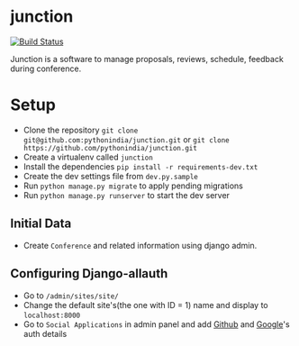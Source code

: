 junction
========

[![Build Status](https://travis-ci.org/pythonindia/junction.svg)](https://travis-ci.org/pythonindia/junction)

Junction is a software to manage proposals, reviews, schedule, feedback during conference.

Setup
=====

- Clone the repository `git clone git@github.com:pythonindia/junction.git` or `git clone https://github.com/pythonindia/junction.git`
- Create a virtualenv called `junction`
- Install the dependencies `pip install -r requirements-dev.txt`
- Create the dev settings file from `dev.py.sample`
- Run `python manage.py migrate` to apply pending migrations
- Run `python manage.py runserver` to start the dev server

Initial Data
------------
- Create `Conference` and related information using django admin.

Configuring Django-allauth
---------------------------

 - Go to `/admin/sites/site/` 
 - Change the default site's(the one with ID = 1) name and display to `localhost:8000`
 - Go to `Social Applications` in admin panel and add [Github](http://django-allauth.readthedocs.org/en/latest/providers.html#github) and [Google](http://django-allauth.readthedocs.org/en/latest/providers.html#google)'s auth details
